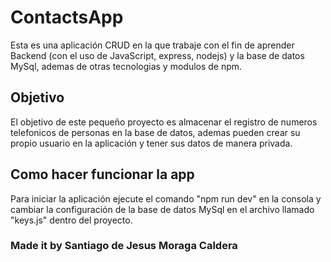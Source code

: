 # ContactsApp

Esta es una aplicación CRUD en la que trabaje con el fin de aprender Backend (con el uso de JavaScript, express, nodejs) y la
base de datos MySql, ademas de otras tecnologias y modulos de npm.

## Objetivo

El objetivo de este pequeño proyecto es almacenar el registro de numeros telefonicos de personas en la base de datos, 
ademas pueden crear su propio usuario en la aplicación y tener sus datos de manera privada.

## Como hacer funcionar la app

Para iniciar la aplicación ejecute el comando "npm run dev" en la consola y cambiar la configuración
de la base de datos MySql en el archivo llamado "keys.js" dentro del proyecto.

### Made it by Santiago de Jesus Moraga Caldera
